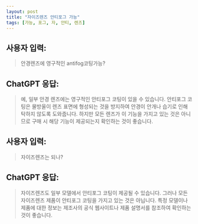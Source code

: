 ```yaml
---
layout: post
title: "자이즈렌즈 안티포그 가능"
tags: [가능, 포그, 자, 안티, 렌즈]
---
```


## 사용자 입력:
> 안경렌즈에 영구적인 antifog코팅가능?

## ChatGPT 응답:
> 예, 일부 안경 렌즈에는 영구적인 안티포그 코팅이 있을 수 있습니다. 안티포그 코팅은 물방울이 렌즈 표면에 형성되는 것을 방지하여 안경이 안개나 습기로 인해 탁하지 않도록 도와줍니다. 하지만 모든 렌즈가 이 기능을 가지고 있는 것은 아니므로 구매 시 해당 기능이 제공되는지 확인하는 것이 좋습니다.

## 사용자 입력:
> 자이즈렌즈는 되나?

## ChatGPT 응답:
> 자이즈렌즈도 일부 모델에서 안티포그 코팅이 제공될 수 있습니다. 그러나 모든 자이즈렌즈 제품이 안티포그 코팅을 가지고 있는 것은 아닙니다. 특정 모델이나 제품에 대한 정보는 제조사의 공식 웹사이트나 제품 설명서를 참조하여 확인하는 것이 좋습니다.

